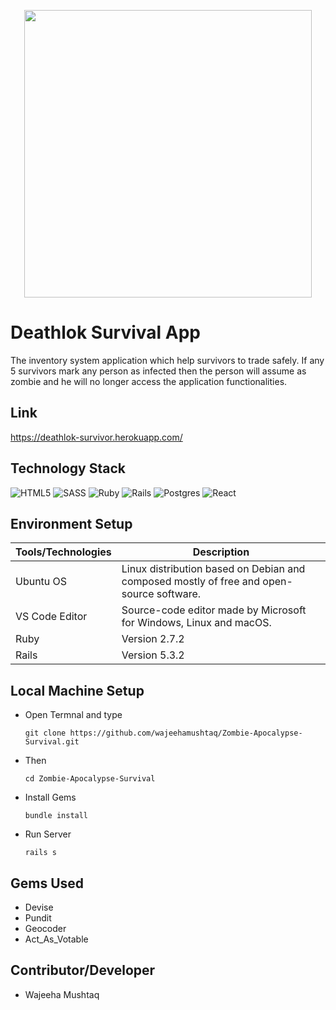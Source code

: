 <p align="center">
  <img width="460" src="https://user-images.githubusercontent.com/55188521/129589327-5a043da3-1565-49a3-bba6-6f0559215913.png">
</p>

# Deathlok Survival App
The inventory system application which help survivors to trade safely. If any 5 survivors mark any person as infected then the person will assume as zombie and he will no longer access the application functionalities.

## Link
https://deathlok-survivor.herokuapp.com/

## Technology Stack
![HTML5](https://img.shields.io/badge/html5-%23E34F26.svg?style=for-the-badge&logo=html5&logoColor=white) ![SASS](https://img.shields.io/badge/SASS-hotpink.svg?style=for-the-badge&logo=SASS&logoColor=white) ![Ruby](https://img.shields.io/badge/ruby-%23CC342D.svg?style=for-the-badge&logo=ruby&logoColor=white) ![Rails](https://img.shields.io/badge/rails-%23CC0000.svg?style=for-the-badge&logo=ruby-on-rails&logoColor=white) ![Postgres](https://img.shields.io/badge/postgres-%23316192.svg?style=for-the-badge&logo=postgresql&logoColor=white) ![React](https://img.shields.io/badge/react-%2320232a.svg?style=for-the-badge&logo=react&logoColor=%2361DAFB)

## Environment Setup
| Tools/Technologies | Description |
| --- | --- |
| Ubuntu OS | Linux distribution based on Debian and composed mostly of free and open-source software. |
| VS Code Editor | Source-code editor made by Microsoft for Windows, Linux and macOS. |
| Ruby | Version 2.7.2 |
| Rails | Version 5.3.2 |

## Local Machine Setup
- Open Termnal and type
  ```
  git clone https://github.com/wajeehamushtaq/Zombie-Apocalypse-Survival.git
  ```
- Then 
  ```
  cd Zombie-Apocalypse-Survival
  ```
- Install Gems
  ```
  bundle install
  ```
- Run Server
  ```
  rails s
  ```
  
## Gems Used
- Devise
- Pundit
- Geocoder
- Act_As_Votable

## Contributor/Developer
- Wajeeha Mushtaq
